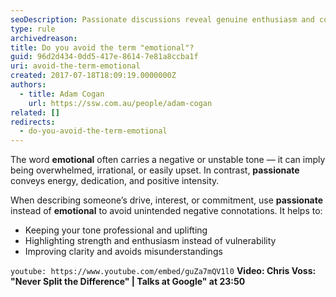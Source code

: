 ```yaml
---
seoDescription: Passionate discussions reveal genuine enthusiasm and conviction.
type: rule
archivedreason:
title: Do you avoid the term "emotional"?
guid: 96d2d434-0dd5-417e-8614-7e81a8ccba1f
uri: avoid-the-term-emotional
created: 2017-07-18T18:09:19.0000000Z
authors:
  - title: Adam Cogan
    url: https://ssw.com.au/people/adam-cogan
related: []
redirects:
  - do-you-avoid-the-term-emotional
---
```


The word **emotional** often carries a negative or unstable tone — it can imply being overwhelmed, irrational, or easily upset. In contrast, **passionate** conveys energy, dedication, and positive intensity.

<!--endintro-->

When describing someone’s drive, interest, or commitment, use **passionate** instead of **emotional** to avoid unintended negative connotations. It helps to:

* Keeping your tone professional and uplifting
* Highlighting strength and enthusiasm instead of vulnerability
* Improving clarity and avoids misunderstandings

`youtube: https://www.youtube.com/embed/guZa7mQV1l0`
**Video: Chris Voss: "Never Split the Difference" | Talks at Google" at 23:50**
